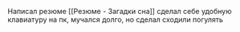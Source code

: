 Написал резюме [[Резюме - Загадки сна]]
сделал себе удобную клавиатуру на пк, мучался долго, но сделал
сходили погулять